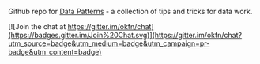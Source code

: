 Github repo for [Data Patterns][dp] - a collection of tips and tricks for data
work.

[dp]: http://okfnlabs.org/datapatterns/



[![Join the chat at https://gitter.im/okfn/chat](https://badges.gitter.im/Join%20Chat.svg)](https://gitter.im/okfn/chat?utm_source=badge&utm_medium=badge&utm_campaign=pr-badge&utm_content=badge)
